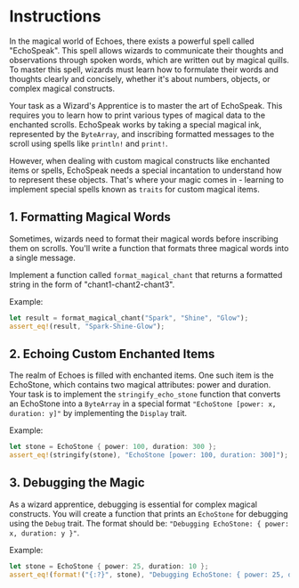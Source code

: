 # Instructions

In the magical world of Echoes, there exists a powerful spell called "EchoSpeak".
This spell allows wizards to communicate their thoughts and observations through spoken words, which are written out by magical quills.
To master this spell, wizards must learn how to formulate their words and thoughts clearly and concisely, whether it's about numbers, objects, or complex magical constructs.

Your task as a Wizard's Apprentice is to master the art of EchoSpeak.
This requires you to learn how to print various types of magical data to the enchanted scrolls.
EchoSpeak works by taking a special magical ink, represented by the `ByteArray`, and inscribing formatted messages to the scroll using spells like `println!` and `print!`.

However, when dealing with custom magical constructs like enchanted items or spells, EchoSpeak needs a special incantation to understand how to represent these objects.
That's where your magic comes in - learning to implement special spells known as `traits` for custom magical items.

## 1. Formatting Magical Words

Sometimes, wizards need to format their magical words before inscribing them on scrolls.
You'll write a function that formats three magical words into a single message.

Implement a function called `format_magical_chant` that returns a formatted string in the form of "chant1-chant2-chant3".

Example:

```rust
let result = format_magical_chant("Spark", "Shine", "Glow");
assert_eq!(result, "Spark-Shine-Glow");
```

## 2. Echoing Custom Enchanted Items

The realm of Echoes is filled with enchanted items.
One such item is the EchoStone, which contains two magical attributes: power and duration.
Your task is to implement the `stringify_echo_stone` function that converts an EchoStone into a `ByteArray` in a special format `"EchoStone [power: x, duration: y]"` by implementing the `Display` trait.

Example:

```rust
let stone = EchoStone { power: 100, duration: 300 };
assert_eq!(stringify(stone), "EchoStone [power: 100, duration: 300]");
```

## 3. Debugging the Magic

As a wizard apprentice, debugging is essential for complex magical constructs.
You will create a function that prints an `EchoStone` for debugging using the `Debug` trait.
The format should be: `"Debugging EchoStone: { power: x, duration: y }"`.

Example:

```rust
let stone = EchoStone { power: 25, duration: 10 };
assert_eq!(format!("{:?}", stone), "Debugging EchoStone: { power: 25, duration: 10 }");
```
